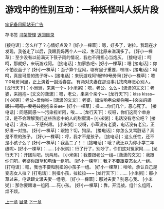 # 游戏中的性别互动：一种妖怪叫人妖片段

[牢记备用网站无广告](https://www.1txs.com)

存书签 [书架管理](/mybook.php) [返回目录](/18/18593/)

\[接电话\]：怎么样了？心情好点没？
\[好小一棵草\]：嗯，好多了，谢拉。我现在才发现，我爸走了以后，我跟我妈两个人一起，生活比原来滋润多了。
\[好小一棵草\]：至少没有以前满天下筷子雨的情况，我也不用担心当炮灰。
\[接电话\]：呵呵，那就好，来玩游戏阿。
\[接电话\]：加家族吧~
\[好小一棵草\]：嗯
\[接电话\]：你不怕没面子？
\[好小一棵草\]：面子算个屁阿，哪有里子重要，嘿嘿~
\[接电话\]：呵呵，真是可爱的孩子呀~~
\[接电话\]：来玩游戏阿~~1服110号房间~~
\[好小一棵草\]：嗯
110号房间里，正上演着一副活春宫。
有两对夫妻在那没事儿找肉麻恶心别人。
\[龙行天下\]：小洲洲，来亲一个~
\[小米粥\]：嗯，老公，么么~
\[潇潇的文文\]：老婆，来抱抱~
\[文文的潇潇\]：嗯，老公，来亲个亲个~~
\[龙行天下\]：kiss kisss~
\[小米粥\]：老公~爱你哟~
\[潇潇的文文\]：老婆，加油哟~~老公爱你哦~
\[文文的潇潇\]：嗯嗯，爱老公~~抱抱亲亲~~ua~~~
\[好小一棵草\]：操……你们几个，恶心死了。
\[接电话\]：同感同感～～污染视听阿，唉……
\[龙行天下\]：哎呀，你们这两个单身汉，是不会理解我们这些热恋中的人的甜蜜滴~
\[小米粥\]：电话没有老公吧？
\[接电话\]：没有……不感兴趣。
\[小米粥\]：哎呀，小草没有老婆，电话没有老公，正好凑一对拉。
\[好小一棵草\]：跟她？切，狗屎。
\[接电话\]：你怎么又骂脏话？真是不乖的孩子。
\[好小一棵草\]：哼，我才不是孩子。
\[接电话\]：这么任性，还不是小孩子么？
\[好小一棵草\]：我高二了！！
\[接电话\]：哦？我还以为你小学二年级呢~
\[好小一棵草\]：……
\[小米粥\]：行了行了，别吵了，你们这对冤家阿……
\[龙行天下\]：开团队吧，玩两局。
\[小米粥\]：我要跟老公一组~
\[潇潇的文文\]：我跟你们吧，老婆你跟草和电话一组吧。
\[好小一棵草\]：我才不要跟变态女人一组。
\[打电话\]：嗯，我也不要和别扭的小孩子一组。
\[好小一棵草\]：哈哈，承认自己是变态女人拉？
\[打电话\]：别扭小孩，拉拉拉~~~
\[龙行天下\]：……
\[小米粥\]：那小草过来，电话跟文潇夫妻一组吧。
\[好小一棵草\]：那对夫妻？别恶心我。
\[小米粥\]：那你要跟谁一组阿……死小孩。
\[好小一棵草\]：靠，开混战，组什么组阿，烦不烦。

[上一章](/18/18593/1811557.html) [目录](/18/18593/) [下一章](/18/18593/1811560.html)
